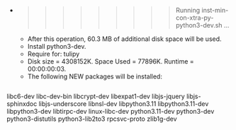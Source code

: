 * >>>>>>>>> Running inst-min-con-xtra-py-python3-dev.sh ...
  * After this operation, 60.3 MB of additional disk space will be used.
  * Install python3-dev.
  * Require for: tulipy
  * Disk size = 4308152K. Space Used = 77896K. Runtime = 00:00:00:03.
  * The following NEW packages will be installed:
  ```bash
libc6-dev libc-dev-bin libcrypt-dev libexpat1-dev libjs-jquery
libjs-sphinxdoc libjs-underscore libnsl-dev libpython3.11 libpython3.11-dev
libpython3-dev libtirpc-dev linux-libc-dev python3.11-dev python3-dev
python3-distutils python3-lib2to3 rpcsvc-proto zlib1g-dev
  ```
